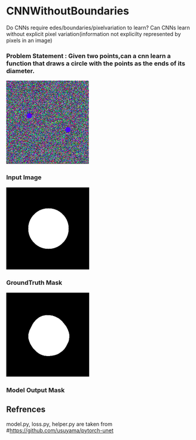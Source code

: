 # CNNWithoutBoundaries
Do CNNs require edes/boundaries/pixelvariation to learn? Can CNNs learn without explicit pixel variation(information not explicilty represented by pixels in an image)

### Problem Statement : Given two points,can a cnn learn a function that draws a circle with the points as the ends of its diameter.  </br> 



![alt text](input1.png) </br>
### Input Image 

![alt text](groundtruth_mask.png) </br>
### GroundTruth Mask 

![alt text](model_output.png) </br>
### Model Output Mask 


## Refrences

model.py, loss.py, helper.py are taken from #https://github.com/usuyama/pytorch-unet


